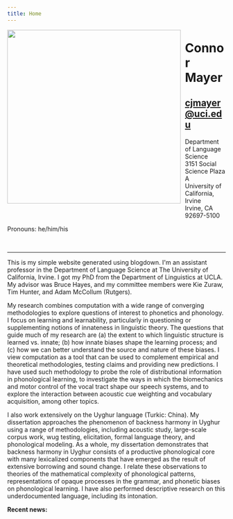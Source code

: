```yaml
---
title: Home
---
```

<img style="float: left; padding-right: 10px; padding-bottom: 20px;" src="images/cmayer_photo.jpeg" width="400"/>

# Connor Mayer

## cjmayer@uci.edu


Department of Language Science  
3151 Social Science Plaza A  
University of California, Irvine  
Irvine, CA  
92697-5100

Pronouns: he/him/his 

<br style="clear:both" />

---

This is my simple website generated using blogdown.  I'm an assistant professor in the Department of Language Science at The University of California, Irvine. I got my PhD from the Department of Linguistics at UCLA. My advisor was Bruce Hayes, and my committee members were Kie Zuraw, Tim Hunter, and Adam McCollum (Rutgers).

My research combines computation with a wide range of converging methodologies to explore questions of interest to phonetics and phonology. I focus on learning and learnability, particularly in questioning or supplementing notions of innateness in linguistic theory. The questions that guide much of my research are (a) the extent to which linguistic structure is learned vs. innate; (b) how innate biases shape the learning process; and (c) how we can better understand the source and nature of these biases. I view computation as a tool that can be used to complement empirical and theoretical methodologies, testing claims and providing new predictions. I have used such methodology to probe the role of distributional information in phonological learning, to investigate the ways in which the biomechanics and motor control of the vocal tract shape our speech systems, and to explore the interaction between acoustic cue weighting and vocabulary acquisition, among other topics.

I also work extensively on the Uyghur language (Turkic: China). My dissertation approaches the phenomenon of backness harmony in Uyghur using a range of methodologies, including acoustic study, large-scale corpus work, wug testing, elicitation, formal language theory, and phonological modeling. As a whole, my dissertation demonstrates that backness harmony in Uyghur consists of a productive phonological core with many lexicalized components that have emerged as the result of extensive borrowing and sound change. I relate these observations to theories of the mathematical complexity of phonological patterns, representations of opaque processes in the grammar, and phonetic biases on phonological learning. I have also performed descriptive research on this underdocumented language, including its intonation. 

**Recent news:**
